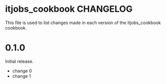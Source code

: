 # itjobs_cookbook CHANGELOG

This file is used to list changes made in each version of the itjobs_cookbook cookbook.

# 0.1.0

Initial release.

- change 0
- change 1

